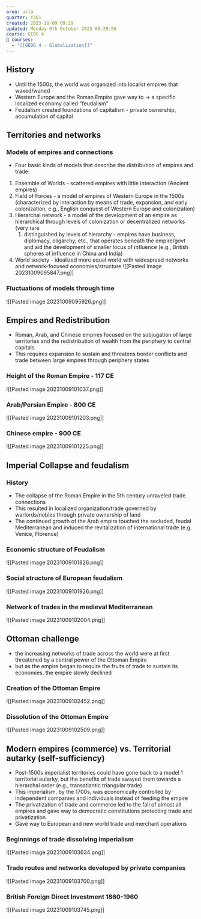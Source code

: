 ```yaml
---
area: ucla
quarter: Y3Q1
created: 2023-10-09 09:29
updated: Monday 9th October 2023 09:29:56
course: GEOG 4
📕 courses:
  - "[[GEOG 4 - Globalization]]"
---
```

## History
- Until the 1500s, the world was organized into localist empires that waxed/waned
- Western Europe and the Roman Empire gave way to -> a specific localized economy called "feudalism"
- Feudalism created foundations of capitalism - private ownership, accumulation of capital
## Territories and networks
### Models of empires and connections
- Four basic kinds of models that describe the distribution of empires and trade:
1. Ensemble of Worlds - scattered empires with little interaction (Ancient empires)
2. Field of Forces - a model of empires of Western Europe in the 1500s (characterized by interaction by means of trade, expansion, and early colonization, e.g., English conquest of Western Europe and colonization)
3. Hierarchal network - a model of the development of an empire as hierarchical through levels of colonization or decentralized networks (very rare
	1. distinguished by levels of hierarchy - empires have business, diplomacy, oligarchy, etc., that operates beneath the empire/govt and aid the development of smaller locus of influence (e.g., British spheres of influence in China and India)
4. World society - idealized more equal world with widespread networks and network-focused economies/structure
![[Pasted image 20231009095847.png]]
### Fluctuations of models through time
![[Pasted image 20231009095926.png]]

## Empires and Redistribution
- Roman, Arab, and Chinese empires focused on the subjugation of large territories and the redistribution of wealth from the periphery to central capitals
- This requires expansion to sustain and threatens border conflicts and trade between large empires through periphery states
### Height of the Roman Empire - 117 CE
![[Pasted image 20231009101037.png]]
### Arab/Persian Empire - 800 CE
![[Pasted image 20231009101203.png]]
### Chinese empire - 900 CE
![[Pasted image 20231009101225.png]]
## Imperial Collapse and feudalism
### History
- The collapse of the Roman Empire in the 5th century unraveled trade connections
- This resulted in localized organization/trade governed by warlords/nobles through private ownership of land
- The continued growth of the Arab empire touched the secluded, feudal Mediterranean and induced the revitalization of international trade (e.g. Venice, Florence)
### Economic structure of Feudalism
![[Pasted image 20231009101826.png]]
### Social structure of European feudalism
![[Pasted image 20231009101926.png]]
### Network of trades in the medieval Mediterranean
![[Pasted image 20231009102004.png]]

## Ottoman challenge
- the increasing networks of trade across the world were at first threatened by a central power of the Ottoman Empire
- but as the empire began to require the fruits of trade to sustain its economies, the empire slowly declined
### Creation of the Ottoman Empire
![[Pasted image 20231009102452.png]]
### Dissolution of the Ottoman Empire
![[Pasted image 20231009102509.png]]
## Modern empires (commerce) vs. Territorial autarky (self-sufficiency)
- Post-1500s imperialist territories could have gone back to a model 1 territorial autarky, but the benefits of trade swayed them towards a hierarchal order (e.g., transatlantic triangular trade)
- This imperialism, by the 1700s, was economically controlled by independent companies and individuals instead of feeding the empire
- The privatization of trade and commerce led to the fall of almost all empires and gave way to democratic constitutions protecting trade and privatization
- Gave way to European and new world trade and merchant operations
### Beginnings of trade dissolving imperialism
![[Pasted image 20231009103634.png]]
### Trade routes and networks developed by private companies
![[Pasted image 20231009103700.png]]
### British Foreign Direct Investment 1860-1960
![[Pasted image 20231009103745.png]]



